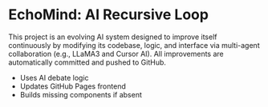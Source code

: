 # EchoMind: AI Recursive Loop

This project is an evolving AI system designed to improve itself continuously by modifying its codebase, logic, and interface via multi-agent collaboration (e.g., LLaMA3 and Cursor AI). All improvements are automatically committed and pushed to GitHub.

- Uses AI debate logic
- Updates GitHub Pages frontend
- Builds missing components if absent
<!-- Evolved at 2025-05-21 17:04:32.625228 -->

<!-- Evolved at 2025-05-21 17:09:34.163578 -->

<!-- Evolved at 2025-05-21 17:14:35.602961 -->

<!-- Evolved at 2025-05-21 17:19:37.221322 -->

<!-- Evolved at 2025-05-21 17:24:43.533310 -->

<!-- Evolved at 2025-05-21 17:29:44.982106 -->
